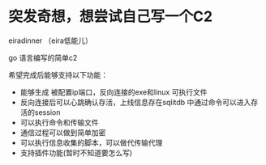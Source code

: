 # 突发奇想，想尝试自己写一个C2

eiradinner （eira低能儿）

go 语言编写的简单c2

希望完成后能够支持以下功能：

- 能够生成 被配置ip端口，反向连接的exe和linux 可执行文件
- 反向连接后可以心跳确认存活，上线信息存在sqlitdb 中通过命令可以进入存活的session
- 可以执行命令和传输文件
- 通信过程可以做到简单加密
- 可以执行信息收集的脚本，可以做代传输代理
- 支持插件功能(暂时不知道要怎么写)
